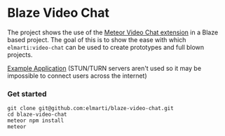 # Blaze Video Chat
The project shows the use of the [Meteor Video Chat extension](https://github.com/elmarti/meteor-video-chat) in a Blaze based project. The goal of this is to show the ease with which `elmarti:video-chat` can be used to create prototypes and full blown projects. 

[Example Application](https://blazevideochat.herokuapp.com/) (STUN/TURN servers aren't used so it may be impossible to connect users across the internet)
### Get started

``` 
git clone git@github.com:elmarti/blaze-video-chat.git
cd blaze-video-chat
meteor npm install 
meteor
```